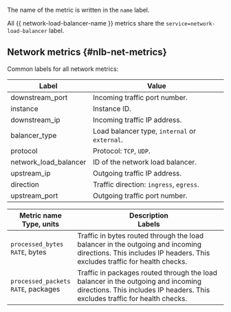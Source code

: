 The name of the metric is written in the `name` label.

All {{ network-load-balancer-name }} metrics share the `service=network-load-balancer` label.

## Network metrics {#nlb-net-metrics}

Common labels for all network metrics:

Label | Value
--- | ---
downstream_port | Incoming traffic port number.
instance | Instance ID.
downstream_ip | Incoming traffic IP address.
balancer_type | Load balancer type, `internal` or `external`.
protocol | Protocol: `TCP`, `UDP`.
network_load_balancer | ID of the network load balancer.
upstream_ip | Outgoing traffic IP address.
direction | Traffic direction: `ingress`, `egress`.
upstream_port | Outgoing traffic port number.

Metric name<br>Type, units | Description<br>Labels
--- | ---
`processed_bytes`<br>`RATE`, bytes | Traffic in bytes routed through the load balancer in the outgoing and incoming directions. This includes IP headers. This excludes traffic for health checks.
`processed_packets`<br>`RATE`, packages | Traffic in packages routed through the load balancer in the outgoing and incoming directions. This includes IP headers. This excludes traffic for health checks.